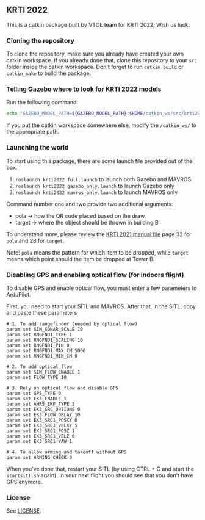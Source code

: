 ## KRTI 2022

This is a catkin package built by VTOL team for KRTI 2022. Wish us luck.

### Cloning the repository

To clone the repository, make sure you already have created your own catkin workspace. If you already done that, clone this repository to your `src` folder inside the catkin workspace. Don't forget to run `catkin build` or `catkin_make` to build the package.

### Telling Gazebo where to look for KRTI 2022 models 

Run the following command:

```bash
echo "GAZEBO_MODEL_PATH=${GAZEBO_MODEL_PATH}:$HOME/catkin_ws/src/krti2022/models" >> ~/.bashrc
```

If you put the catkin workspace somewhere else, modify the `/catkin_ws/` to the appropriate path.

### Launching the world

To start using this package, there are some launch file provided out of the box.
1. `roslaunch krti2022 full.launch` to launch both Gazebo and MAVROS
2. `roslaunch krti2022 gazebo_only.launch` to launch Gazebo only
3. `roslaunch krti2022 mavros_only.launch` to launch MAVROS only

Command number one and two provide two additional arguments:
- pola -> how the QR code placed based on the draw
- target -> where the object should be thrown in building B

To understand more, please review the [KRTI 2021 manual file](https://unairacid-my.sharepoint.com/personal/nara_atthama-2020_ftmm_drive_unair_ac_id/Documents/Akasasura/KRTI%202021/Panduan%20KRTI%202021.pdf) page 32 for `pola` and 28 for `target`.

Note: `pola` means the pattern for which item to be dropped, while `target` means which point should the item be dropped at Tower B.

### Disabling GPS and enabling optical flow (for indoors flight)

To disable GPS and enable optical flow, you must enter a few parameters to ArduPilot.

First, you need to start your SITL and MAVROS. After that, in the SITL, copy and paste these parameters

```
# 1. To add rangefinder (needed by optical flow)
param set SIM_SONAR_SCALE 10
param set RNGFND1_TYPE 1
param set RNGFND1_SCALING 10
param set RNGFND1_PIN 0
param set RNGFND1_MAX_CM 5000
param set RNGFND1_MIN_CM 0

# 2. To add optical flow
param set SIM_FLOW_ENABLE 1
param set FLOW_TYPE 10

# 3. Rely on optical flow and disable GPS
param set GPS_TYPE 0
param set EK3_ENABLE 1
param set AHRS_EKF_TYPE 3
param set EK3_SRC_OPTIONS 0
param set EK3_FLOW_DELAY 10
param set EK3_SRC1_POSXY 0
param set EK3_SRC1_VELXY 5
param set EK3_SRC1_POSZ 1
param set EK3_SRC1_VELZ 0
param set EK3_SRC1_YAW 1

# 4. To allow arming and takeoff without GPS
param set ARMING_CHECK 0
```

When you've done that, restart your SITL (by using CTRL + C and start the `startsitl.sh` again). In your next flight you should see that you don't have GPS anymore.

### License

See [LICENSE](LICENSE.md).
